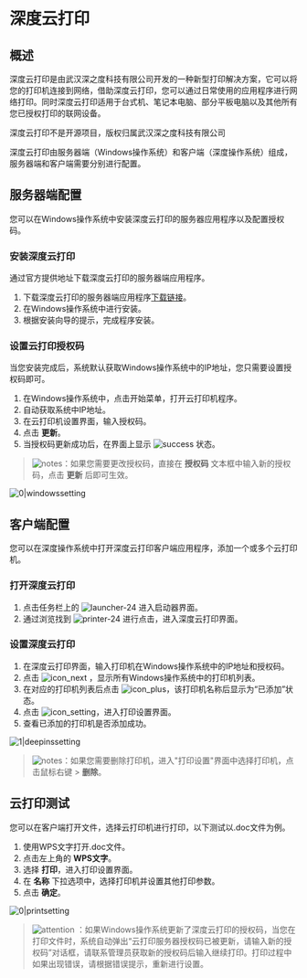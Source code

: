 #  深度云打印

## 概述

深度云打印是由武汉深之度科技有限公司开发的一种新型打印解决方案，它可以将您的打印机连接到网络，借助深度云打印，您可以通过日常使用的应用程序进行网络打印。同时深度云打印适用于台式机、笔记本电脑、部分平板电脑以及其他所有您已授权打印的联网设备。

深度云打印不是开源项目，版权归属武汉深之度科技有限公司

深度云打印由服务器端（Windows操作系统）和客户端（深度操作系统）组成，服务器端和客户端需要分别进行配置。

## 服务器端配置

您可以在Windows操作系统中安装深度云打印的服务器应用程序以及配置授权码。

### 安装深度云打印

通过官方提供地址下载深度云打印的服务器端应用程序。

1. 下载深度云打印的服务器端应用程序[下载链接](https://shenmo.lanzoul.com/irKKh2bmxekd)。
2. 在Windows操作系统中进行安装。
3. 根据安装向导的提示，完成程序安装。

### 设置云打印授权码

当您安装完成后，系统默认获取Windows操作系统中的IP地址，您只需要设置授权码即可。

1. 在Windows操作系统中，点击开始菜单，打开云打印机程序。
2. 自动获取系统中IP地址。
3. 在云打印机设置界面，输入授权码。
4. 点击 **更新**。
5. 当授权码更新成功后，在界面上显示 ![success](/apps/deepin-cloud-print/zh_CN/icon/icon_success.png) 状态。

> ![notes](/apps/deepin-cloud-print/zh_CN/icon/notes.png)：如果您需要更改授权码，直接在 **授权码** 文本框中输入新的授权码，点击 **更新** 后即可生效。

 ![0|windowssetting](/apps/deepin-cloud-print/zh_CN/jpg/windowssetting.jpg)

## 客户端配置

您可以在深度操作系统中打开深度云打印客户端应用程序，添加一个或多个云打印机。

### 打开深度云打印

1. 点击任务栏上的 ![launcher-24](/apps/deepin-cloud-print/zh_CN/icon/launcher-24.png) 进入启动器界面。
2. 通过浏览找到 ![printer-24](/apps/deepin-cloud-print/zh_CN/icon/printer-24.png) 进行点击，进入深度云打印界面。

### 设置深度云打印

1. 在深度云打印界面，输入打印机在Windows操作系统中的IP地址和授权码。
2. 点击 ![icon_next](/apps/deepin-cloud-print/zh_CN/icon/icon_next.png) ，显示所有Windows操作系统中的打印机列表。
3. 在对应的打印机列表后点击 ![icon_plus](/apps/deepin-cloud-print/zh_CN/icon/icon_plus.png)，该打印机名称后显示为“已添加”状态。
4. 点击 ![icon_setting](/apps/deepin-cloud-print/zh_CN/icon/icon_setting.png)，进入打印设置界面。
5. 查看已添加的打印机是否添加成功。

 ![1|deepinssetting](/apps/deepin-cloud-print/zh_CN/jpg/deepinssetting.png)

> ![notes](/apps/deepin-cloud-print/zh_CN/icon/notes.png)：如果您需要删除打印机，进入"打印设置"界面中选择打印机，点击鼠标右键 > **删除**。

## 云打印测试

您可以在客户端打开文件，选择云打印机进行打印，以下测试以.doc文件为例。

1. 使用WPS文字打开.doc文件。
2. 点击左上角的 **WPS文字**。
3. 选择 **打印**，进入打印设置界面。
4. 在 **名称** 下拉选项中，选择打印机并设置其他打印参数。
5. 点击 **确定**。

 ![0|printsetting](/apps/deepin-cloud-print/zh_CN/jpg/printsetting.jpg)

> ![attention](/apps/deepin-cloud-print/zh_CN/icon/attention.png) ：如果Windows操作系统更新了深度云打印的授权码，当您在打印文件时，系统自动弹出“云打印服务器授权码已被更新，请输入新的授权码”对话框，请联系管理员获取新的授权码后输入继续打印。打印过程中如果出现错误，请根据错误提示，重新进行设置。